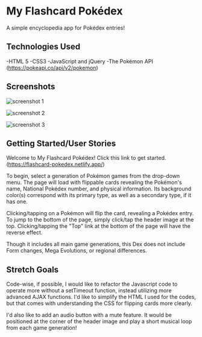 # My Flashcard Pokédex

A simple encyclopedia app for Pokédex entries!

## Technologies Used

-HTML 5
-CSS3
-JavaScript and jQuery
-The Pokémon API (https://pokeapi.co/api/v2/pokemon)

## Screenshots

![screenshot 1](https://i.imgur.com/4XID9w8.jpg)

![screenshot 2](https://i.imgur.com/FI3ndEW.jpg)

![screenshot 3](https://i.imgur.com/7mZHUEg.jpg)



## Getting Started/User Stories

Welcome to My Flashcard Pokédex! Click this link to get started. (https://flashcard-pokedex.netlify.app/)

To begin, select a generation of Pokémon games from the drop-down menu. The page will load with flippable cards revealing the Pokémon's name, National Pokédex number, and physical information. Its background color(s) correspond with its primary type, as well as a secondary type, if it has one.

Clicking/tapping on a Pokémon will flip the card, revealing a Pokédex entry. To jump to the bottom of the page, simply click/tap the header image at the top. Clicking/tapping the "Top" link at the bottom of the page will have the reverse effect.

Though it includes all main game generations, this Dex does not include Form changes, Mega Evolutions, or regional differences.


## Stretch Goals

Code-wise, if possible, I would like to refactor the Javascript code to operate more without a setTimeout function, instead utilizing more advanced AJAX functions. I'd like to simplify the HTML I used for the codes, but that comes with understanding the CSS for flipping cards more clearly. 

I'd also like to add an audio button with a mute feature. It would be positioned at the corner of the header image and play a short musical loop from each game generation!